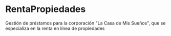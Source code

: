 # RentaPropiedades
Gestión de préstamos para la corporación "La Casa de Mis Sueños", que se especializa en la renta en línea de propiedades

